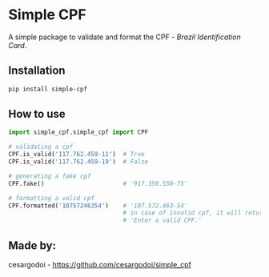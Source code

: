 # Simple CPF

A simple package to validate and format the CPF - _Brazil Identification Card_.   

## Installation

```bash
pip install simple-cpf
```

## How to use

```python
import simple_cpf.simple_cpf import CPF

# validating a cpf
CPF.is_valid('117.762.459-11')  # True
CPF.is_valid('117.762.459-19')  # False

# generating a fake cpf
CPF.fake()                      # '917.350.558-75'

# formatting a valid cpf
CPF.formatted('10757246354')    # '107.572.463-54'
                                # in case of invalid cpf, it will return:
                                # 'Enter a valid CPF.'
```

## Made by:
cesargodoi  -  https://github.com/cesargodoi/simple_cpf